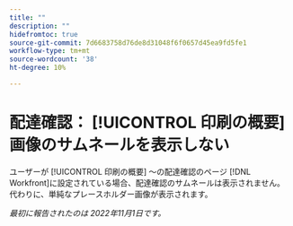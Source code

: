 ```yaml
---
title: ""
description: ""
hidefromtoc: true
source-git-commit: 7d6683758d76de8d31048f6f0657d45ea9fd5fe1
workflow-type: tm+mt
source-wordcount: '38'
ht-degree: 10%

---
```



# 配達確認： [!UICONTROL 印刷の概要] 画像のサムネールを表示しない

<!--This is on both the WF and WFP TOCs-->

ユーザーが [!UICONTROL 印刷の概要] ～の配達確認のページ [!DNL Workfront]に設定されている場合、配達確認のサムネールは表示されません。 代わりに、単純なプレースホルダー画像が表示されます。

_最初に報告されたのは 2022年11月1日です。_

